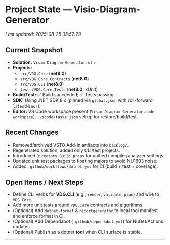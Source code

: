 # Project State — Visio-Diagram-Generator
_Last updated: 2025-08-25 05:52:29_

## Current Snapshot
- **Solution:** `Visio-Diagram-Generator.sln`
- **Projects:**
  - `src/VDG.Core` (**net8.0**)
  - `src/VDG.Core.Contracts` (**net8.0**)
  - `src/VDG.CLI` (**net8.0**)
  - `tests/VDG.Core.Tests` (**net8.0**, xUnit)
- **Build/Test:** ✅ Build succeeded; ✅ Tests passing.
- **SDK:** Using .NET SDK 8.x (pinned via `global.json` with roll-forward `latestMinor`).
- **Editor:** VS Code workspace present (`Visio-Diagram-Generator.code-workspace`), `.vscode/tasks.json` set up for restore/build/test.

## Recent Changes
- Removed/archived VSTO Add-in artifacts into `backlog/`.
- Regenerated solution; added only CLI/test projects.
- Introduced `Directory.Build.props` for unified compiler/analyzer settings.
- Updated unit test packages to floating majors to avoid NU1603 noise.
- Added `.github/workflows/dotnet.yml` for CI (build + test + coverage).

## Open Items / Next Steps
- Define CLI verbs for **VDG.CLI** (e.g., `render`, `validate`, `plan`) and wire to `VDG.Core`.
- Add more unit tests around `VDG.Core` contracts and algorithms.
- (Optional) Add `dotnet-format` & `reportgenerator` to local tool manifest and enforce format in CI.
- (Optional) Add Dependabot (`.github/dependabot.yml`) for NuGet/Actions updates.
- (Optional) Publish as a dotnet **tool** when CLI surface is stable.

---

